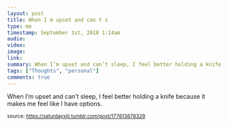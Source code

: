 ```yaml
---
layout: post
title: When I m upset and can t s
type: me
timestamp: September 1st, 2018 1:14am
audio: 
video: 
image: 
link: 
summary: When I’m upset and can’t sleep, I feel better holding a knife because it makes me feel like I have options.
tags: ["Thoughts", "personal"]
comments: true
---
```


When I’m upset and can’t sleep, I feel better holding a knife because it makes me feel like I have options.
  
<small>source: https://saturdayxiii.tumblr.com/post/177613678329</small>